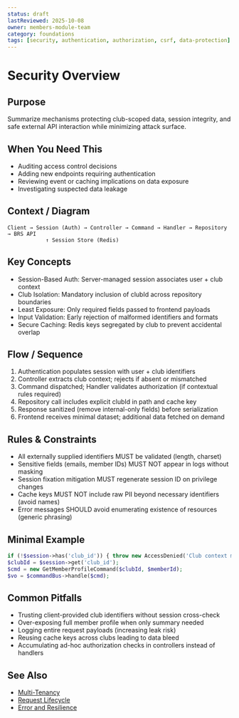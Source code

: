 ```yaml
---
status: draft
lastReviewed: 2025-10-08
owner: members-module-team
category: foundations
tags: [security, authentication, authorization, csrf, data-protection]
---
```


# Security Overview

## Purpose
Summarize mechanisms protecting club-scoped data, session integrity, and safe external API interaction while minimizing attack surface.

## When You Need This
- Auditing access control decisions
- Adding new endpoints requiring authentication
- Reviewing event or caching implications on data exposure
- Investigating suspected data leakage

## Context / Diagram
```
Client → Session (Auth) → Controller → Command → Handler → Repository → BRS API
            ↑ Session Store (Redis)
```

## Key Concepts
- Session-Based Auth: Server-managed session associates user + club context
- Club Isolation: Mandatory inclusion of clubId across repository boundaries
- Least Exposure: Only required fields passed to frontend payloads
- Input Validation: Early rejection of malformed identifiers and formats
- Secure Caching: Redis keys segregated by club to prevent accidental overlap

## Flow / Sequence
1. Authentication populates session with user + club identifiers
2. Controller extracts club context; rejects if absent or mismatched
3. Command dispatched; Handler validates authorization (if contextual rules required)
4. Repository call includes explicit clubId in path and cache key
5. Response sanitized (remove internal-only fields) before serialization
6. Frontend receives minimal dataset; additional data fetched on demand

## Rules & Constraints
- All externally supplied identifiers MUST be validated (length, charset)
- Sensitive fields (emails, member IDs) MUST NOT appear in logs without masking
- Session fixation mitigation MUST regenerate session ID on privilege changes
- Cache keys MUST NOT include raw PII beyond necessary identifiers (avoid names)
- Error messages SHOULD avoid enumerating existence of resources (generic phrasing)

## Minimal Example
```php
if (!$session->has('club_id')) { throw new AccessDenied('Club context missing'); }
$clubId = $session->get('club_id');
$cmd = new GetMemberProfileCommand($clubId, $memberId);
$vo = $commandBus->handle($cmd);
```

## Common Pitfalls
- Trusting client-provided club identifiers without session cross-check
- Over-exposing full member profile when only summary needed
- Logging entire request payloads (increasing leak risk)
- Reusing cache keys across clubs leading to data bleed
- Accumulating ad-hoc authorization checks in controllers instead of handlers

## See Also
- [Multi-Tenancy](../Foundations/multi-tenancy.md)
- [Request Lifecycle](../Foundations/request-lifecycle.md)
- [Error and Resilience](../Quality/error-and-resilience.md)
